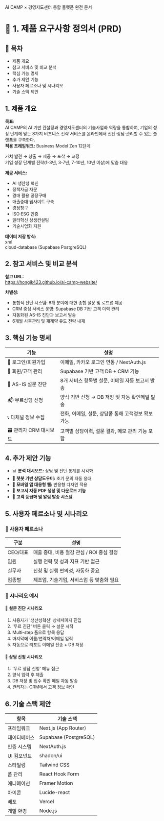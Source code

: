 AI CAMP × 경영지도센터 통합 플랫폼 완전 문서
# 📝 1. 제품 요구사항 정의서 (PRD)
## 📌 목차

- 제품 개요
- 참고 서비스 및 비교 분석
- 핵심 기능 명세
- 추가 제안 기능
- 사용자 페르소나 및 시나리오
- 기술 스택 제안

## 1. 제품 개요
**목표:**  
AI CAMP의 AI 기반 컨설팅과 경영지도센터의 기술사업화 역량을 통합하여, 기업의 성장 단계에 맞는 8가지 비즈니스 전략 서비스를 온라인에서 진단·상담·관리할 수 있는 플랫폼을 구축한다.  
**적용 프레임워크:** Business Model Zen 12단계  

가치 발견 → 창출 → 제공 → 포착 → 교정  
기업 성장 단계별 전략(1-3년, 3-7년, 7-10년, 10년 이상)에 맞춤 대응  

**제공 서비스:**  

- AI 생산성 혁신
- 정책자금 자문
- 경매 활용 공장구매
- 매출증대 웹사이트 구축
- 경정청구
- ISO·ESG 인증
- 일터혁신 상생컨설팅
- 기술사업화 지원

**데이터 저장 방식:**  
xml<storage-type>  
cloud-database (Supabase PostgreSQL)  
</storage-type>  

## 2. 참고 서비스 및 비교 분석
**참고 URL:**  
https://hongik423.github.io/ai-camp-website/  

**차별성:**  
- 통합적 진단 시스템: 8개 분야에 대한 종합 설문 및 로드맵 제공  
- CRM 중심 서비스 운영: Supabase DB 기반 고객 이력 관리  
- 자동화된 AS-IS 진단과 보고서 발송  
- 6개월 사후관리 및 재계약 유도 전략 내재  

## 3. 핵심 기능 명세
| 기능 | 설명 |
| --- | --- |
| 🔐 로그인/회원가입 | 이메일, 카카오 로그인 연동 / NextAuth.js |
| 👤 회원/고객 관리 | Supabase 기반 고객 DB + CRM 기능 |
| 📝 AS-IS 설문 진단 | 8개 서비스 항목별 설문, 이메일 자동 보고서 발송 |
| 📬 무료상담 신청 | 양식 기반 신청 → DB 저장 및 자동 확인메일 발송 |
| 📞 다채널 정보 수집 | 전화, 이메일, 설문, 상담폼 통해 고객정보 확보 가능 |
| 🗃️ 관리자 CRM 대시보드 | 고객별 상담이력, 설문 결과, 메모 관리 기능 포함 |

## 4. 추가 제안 기능
- 📊 **분석 대시보드:** 상담 및 진단 통계를 시각화  
- 💬 **챗봇 기반 상담도우미:** 초기 문의 자동 응대  
- 📱 **모바일 앱 대응형 웹:** 반응형 디자인 적용  
- 🧾 **보고서 자동 PDF 생성 및 다운로드 기능**  
- 🎯 **고객 등급화 및 알림 발송 시스템**  

## 5. 사용자 페르소나 및 시나리오
### 👤 사용자 페르소나
| 구분 | 설명 |
| --- | --- |
| CEO/대표 | 매출 증대, 비용 절감 관심 / ROI 중심 결정 |
| 임원 | 실행 전략 및 성과 지표 기반 접근 |
| 실무자 | 신청 및 실행 편의성, 자동화 중요 |
| 업종별 | 제조업, 기술기업, 서비스업 등 맞춤화 필요 |

### 📌 시나리오 예시
#### 📍 설문 진단 시나리오
1. 사용자가 '생산성혁신' 상세페이지 진입  
2. '무료 진단' 버튼 클릭 → 설문 시작  
3. Multi-step 폼으로 항목 응답  
4. 마지막에 이름/연락처/이메일 입력  
5. 자동으로 리포트 이메일 전송 + DB 저장  

#### 📍 상담 신청 시나리오
1. '무료 상담 신청' 메뉴 접근  
2. 양식 입력 후 제출  
3. DB 저장 및 접수 확인 메일 자동 발송  
4. 관리자는 CRM에서 고객 정보 확인  

## 6. 기술 스택 제안
| 항목 | 기술 스택 |
| --- | --- |
| 프레임워크 | Next.js (App Router) |
| 데이터베이스 | Supabase (PostgreSQL) |
| 인증 시스템 | NextAuth.js |
| UI 컴포넌트 | shadcn/ui |
| 스타일링 | Tailwind CSS |
| 폼 관리 | React Hook Form |
| 애니메이션 | Framer Motion |
| 아이콘 | Lucide-react |
| 배포 | Vercel |
| 개발 환경 | Node.js |
